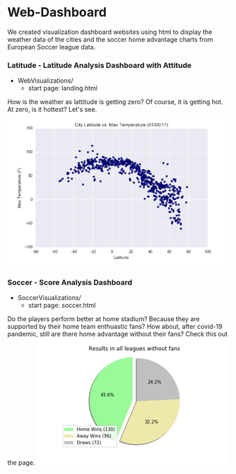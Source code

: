 # Web-Dashboard

We created visualization dashboard websites using html to display the weather data of the cities and the soccer home advantage charts from European Soccer league data.

### Latitude - Latitude Analysis Dashboard with Attitude

* WebVisualizations/
    - start page: landing.html

How is the weather as lattitude is getting zero? Of course, it is getting hot. At zero, is it hottest? Let's see.
![img](WebVisualizations/assets/images/Fig1.png)

### Soccer - Score Analysis Dashboard

* SoccerVisualizations/
    - start page: soccer.html

Do the players perform better at home stadium? Because they are supported by their home team enthuastic fans? How about, after covid-19 pandemic, still are there home advantage without their fans? Check this out the page.
![img](SoccerVisualizations/assets/images/Fig3.png)
